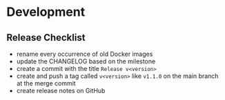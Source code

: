 # Development

## Release Checklist

* rename every occurrence of old Docker images
* update the CHANGELOG based on the milestone
* create a commit with the title `Release v<version>`
* create and push a tag called `v<version>` like `v1.1.0` on the main branch at the merge commit
* create release notes on GitHub
